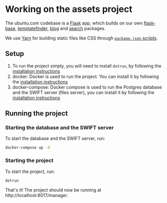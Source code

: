 # Working on the assets project

The ubuntu.com codebase is a [Flask](https://flask.palletsprojects.com/) app, which builds on our own [flask-base](https://pypi.org/project/canonicalwebteam.flask-base/), [templatefinder](https://pypi.org/project/canonicalwebteam.templatefinder/), [blog](https://pypi.org/project/canonicalwebteam.blog/) and [search](https://pypi.org/project/canonicalwebteam.search/) packages.

We use [Yarn](https://yarnpkg.com/lang/en/) for building static files like CSS through [`package.json` scripts](https://yarnpkg.com/lang/en/docs/package-json/#toc-scripts).

## Setup

1. To run the project simply, you will need to install `dotrun`, by following the [installation instructions](https://github.com/canonical/dotrun#installation)
2. docker: Docker is used to run the project. You can install it by following the [installation instructions](https://docs.docker.com/install/)
3. docker-compose: Docker compose is used to run the Postgres database and the SWIFT server (files server), you can install it by following the [installation instructions](https://docs.docker.com/compose/install/)

## Running the project

### Starting the database and the SWIFT server

To start the database and the SWIFT server, run:

```bash
docker-compose up -d
```

### Starting the project

To start the project, run:

```bash
dotrun
```

That's it! The project should now be running at http://localhost:8017/manager.
